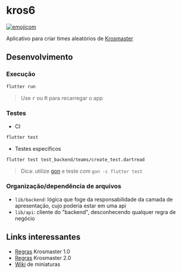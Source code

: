# kros6

[![emojicom](https://img.shields.io/badge/emojicom-%F0%9F%90%9B%20%F0%9F%86%95%20%F0%9F%92%AF%20%F0%9F%91%AE%20%F0%9F%86%98%20%F0%9F%92%A4-%23fff)](http://neni.dev/emojicom)

Aplicativo para criar times aleatórios de [Krosmaster](http://www.krosmaster.com/)

<!-- ## Utilização -->

<!-- 1. Baixe o app pela [Play Store]() ou pela [release]()-->
<!-- 2. Gere o time  -->
<!-- Print -->

## Desenvolvimento

<!-- ### Ambiente -->

### Execução

```sh
flutter run
```
> Use <kbd>r</kbd> ou <kbd>R</kbd> para recarregar o app

### Testes

- CI
```sh
flutter test
```

- Testes específicos

```sh
flutter test test_backend/teams/create_test.dartread
```

> Dica: utilize [gon](https://github.com/nenitf/gon) e teste com ``gon -c flutter test``

### Organização/dependência de arquivos

- `lib/backend`: lógica que foge da responsabilidade da camada de apresentação, cujo poderia estar em uma api
- `lib/api`: cliente do "backend", desconhecendo qualquer regra de negócio

## Links interessantes

- [Regras](https://www.fgbradleys.com/rules/rules3/KrosmasterArenaRules.pdf) Krosmaster 1.0
- [Regras](https://cmon-files.s3.amazonaws.com/pdf/assets_item/resource/45/Rulebook_Krosmaster_Arena.pdf) Krosmaster 2.0
- [Wiki](https://krosarchive.es/PT/seasons) de miniaturas

